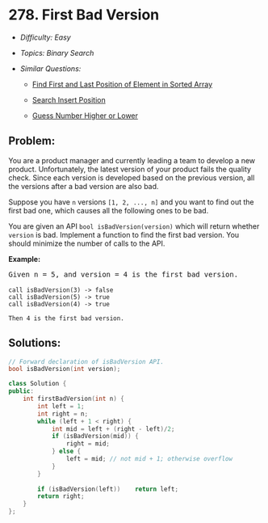 # 278. First Bad Version

* *Difficulty: Easy*

* *Topics: Binary Search*

* *Similar Questions:*

  * [Find First and Last Position of Element in Sorted Array](find-first-and-last-position-of-element-in-sorted-array.md)

  * [Search Insert Position](search-insert-position.md)

  * [Guess Number Higher or Lower](guess-number-higher-or-lower.md)

## Problem:

<p>You are a product manager and currently leading a team to develop a new product. Unfortunately, the latest version of your product fails the quality check. Since each version is developed based on the previous version, all the versions after a bad version are also bad.</p>

<p>Suppose you have <code>n</code> versions <code>[1, 2, ..., n]</code> and you want to find out the first bad one, which causes all the following ones to be bad.</p>

<p>You are given an API <code>bool isBadVersion(version)</code> which will return whether <code>version</code> is bad. Implement a function to find the first bad version. You should minimize the number of calls to the API.</p>

<p><b>Example:</b></p>

<pre>
Given n = 5, and version = 4 is the first bad version.

<code>call isBadVersion(3) -&gt; false
call isBadVersion(5)&nbsp;-&gt; true
call isBadVersion(4)&nbsp;-&gt; true

Then 4 is the first bad version.&nbsp;</code>
</pre>

## Solutions:

```c++
// Forward declaration of isBadVersion API.
bool isBadVersion(int version);

class Solution {
public:
    int firstBadVersion(int n) {
        int left = 1;
        int right = n;
        while (left + 1 < right) {
            int mid = left + (right - left)/2;
            if (isBadVersion(mid)) {
                right = mid;
            } else {
                left = mid; // not mid + 1; otherwise overflow
            }
        }
        
        if (isBadVersion(left))    return left;
        return right;
    }
};
```
